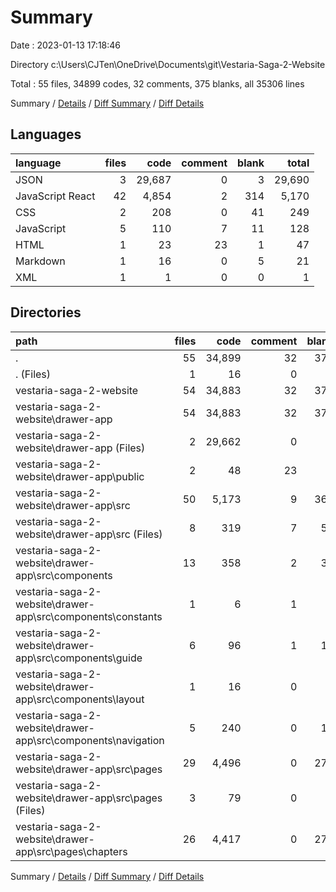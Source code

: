 # Summary

Date : 2023-01-13 17:18:46

Directory c:\\Users\\CJTen\\OneDrive\\Documents\\git\\Vestaria-Saga-2-Website

Total : 55 files,  34899 codes, 32 comments, 375 blanks, all 35306 lines

Summary / [Details](details.md) / [Diff Summary](diff.md) / [Diff Details](diff-details.md)

## Languages
| language | files | code | comment | blank | total |
| :--- | ---: | ---: | ---: | ---: | ---: |
| JSON | 3 | 29,687 | 0 | 3 | 29,690 |
| JavaScript React | 42 | 4,854 | 2 | 314 | 5,170 |
| CSS | 2 | 208 | 0 | 41 | 249 |
| JavaScript | 5 | 110 | 7 | 11 | 128 |
| HTML | 1 | 23 | 23 | 1 | 47 |
| Markdown | 1 | 16 | 0 | 5 | 21 |
| XML | 1 | 1 | 0 | 0 | 1 |

## Directories
| path | files | code | comment | blank | total |
| :--- | ---: | ---: | ---: | ---: | ---: |
| . | 55 | 34,899 | 32 | 375 | 35,306 |
| . (Files) | 1 | 16 | 0 | 5 | 21 |
| vestaria-saga-2-website | 54 | 34,883 | 32 | 370 | 35,285 |
| vestaria-saga-2-website\\drawer-app | 54 | 34,883 | 32 | 370 | 35,285 |
| vestaria-saga-2-website\\drawer-app (Files) | 2 | 29,662 | 0 | 2 | 29,664 |
| vestaria-saga-2-website\\drawer-app\\public | 2 | 48 | 23 | 2 | 73 |
| vestaria-saga-2-website\\drawer-app\\src | 50 | 5,173 | 9 | 366 | 5,548 |
| vestaria-saga-2-website\\drawer-app\\src (Files) | 8 | 319 | 7 | 52 | 378 |
| vestaria-saga-2-website\\drawer-app\\src\\components | 13 | 358 | 2 | 36 | 396 |
| vestaria-saga-2-website\\drawer-app\\src\\components\\constants | 1 | 6 | 1 | 1 | 8 |
| vestaria-saga-2-website\\drawer-app\\src\\components\\guide | 6 | 96 | 1 | 12 | 109 |
| vestaria-saga-2-website\\drawer-app\\src\\components\\layout | 1 | 16 | 0 | 4 | 20 |
| vestaria-saga-2-website\\drawer-app\\src\\components\\navigation | 5 | 240 | 0 | 19 | 259 |
| vestaria-saga-2-website\\drawer-app\\src\\pages | 29 | 4,496 | 0 | 278 | 4,774 |
| vestaria-saga-2-website\\drawer-app\\src\\pages (Files) | 3 | 79 | 0 | 7 | 86 |
| vestaria-saga-2-website\\drawer-app\\src\\pages\\chapters | 26 | 4,417 | 0 | 271 | 4,688 |

Summary / [Details](details.md) / [Diff Summary](diff.md) / [Diff Details](diff-details.md)